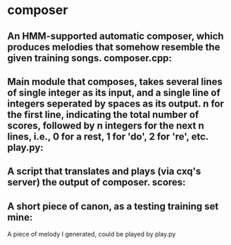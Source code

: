 composer
========
An HMM-supported automatic composer, which produces melodies that somehow resemble the given training songs.
composer.cpp:
--------
Main module that composes, takes several lines of single integer as its input, and a single line of integers seperated by spaces as its output. n for the first line, indicating the total number of scores, followed by n integers for the next n lines, i.e., 0 for a rest, 1 for 'do', 2 for 're', etc.
play.py:
--------
A script that translates and plays (via cxq's server) the output of composer.
scores:
--------
A short piece of canon, as a testing training set
mine:
--------
A piece of melody I generated, could be played by play.py
